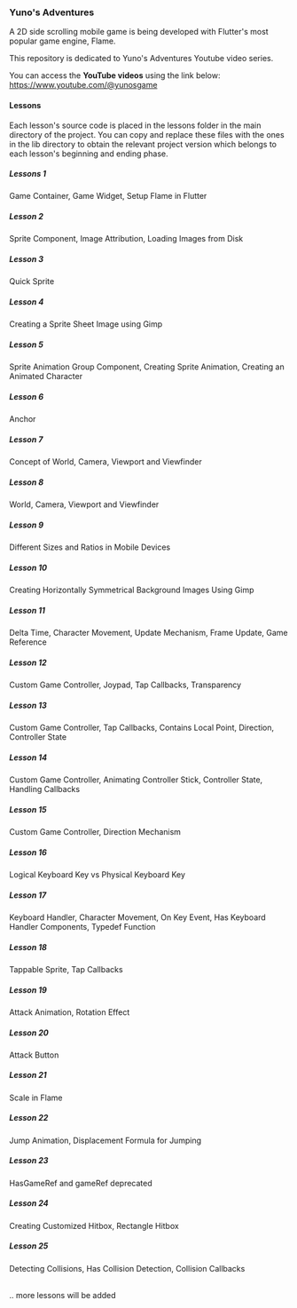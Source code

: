 ### Yuno's Adventures

A 2D side scrolling mobile game is being developed with Flutter's most popular game engine, Flame.

This repository is dedicated to Yuno's Adventures Youtube video series. 

You can access the **YouTube videos** using the link below: <br/>
https://www.youtube.com/@yunosgame

#### Lessons

Each lesson's source code is placed in the lessons folder in the main directory of the project. You can copy and replace these files with the ones in the lib directory to obtain the relevant project version which belongs to each lesson's beginning and ending phase.

##### Lessons 1

Game Container, Game Widget, Setup Flame in Flutter

##### Lesson 2

Sprite Component, Image Attribution, Loading Images from Disk

##### Lesson 3

Quick Sprite

##### Lesson 4

Creating a Sprite Sheet Image using Gimp

##### Lesson 5

Sprite Animation Group Component, Creating Sprite Animation, Creating an Animated Character

##### Lesson 6

Anchor

##### Lesson 7

Concept of World, Camera, Viewport and Viewfinder

##### Lesson 8

World, Camera, Viewport and Viewfinder

##### Lesson 9

Different Sizes and Ratios in Mobile Devices

##### Lesson 10

Creating Horizontally Symmetrical Background Images Using Gimp

##### Lesson 11

Delta Time, Character Movement, Update Mechanism, Frame Update, Game Reference

##### Lesson 12

Custom Game Controller, Joypad, Tap Callbacks, Transparency

##### Lesson 13

Custom Game Controller, Tap Callbacks, Contains Local Point, Direction, Controller State

##### Lesson 14

Custom Game Controller, Animating Controller Stick, Controller State, Handling Callbacks

##### Lesson 15

Custom Game Controller, Direction Mechanism

##### Lesson 16

Logical Keyboard Key vs Physical Keyboard Key

##### Lesson 17

Keyboard Handler, Character Movement, On Key Event, Has Keyboard Handler Components, Typedef Function

##### Lesson 18

Tappable Sprite, Tap Callbacks

##### Lesson 19

Attack Animation, Rotation Effect

##### Lesson 20

Attack Button

##### Lesson 21

Scale in Flame

##### Lesson 22

Jump Animation, Displacement Formula for Jumping

##### Lesson 23

HasGameRef and gameRef deprecated

##### Lesson 24

Creating Customized Hitbox, Rectangle Hitbox

##### Lesson 25

Detecting Collisions, Has Collision Detection, Collision Callbacks



<br/>.. more lessons will be added
